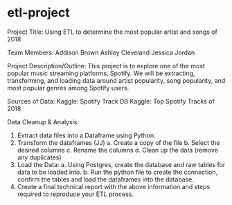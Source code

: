 # etl-project

Project Title: Using ETL to determine the most popular artist and songs of 2018
 
Team Members:
        	Addison Brown
        	Ashley Cleveland
        	Jessica Jordan
 
Project Description/Outline:
This project is to explore one of the most popular music streaming platforms, Spotify. We will be extracting, transforming, and loading data around artist popularity, song popularity, and most popular genres among Spotify users. 
 
Sources of Data: 
        Kaggle: Spotify Track DB
        Kaggle: Top Spotify Tracks of 2018

Data Cleanup & Analysis: 
1. Extract data files into a Dataframe using Python. 
2. Transform the dataframes (JJ)
        a. Create a copy of the file
        b. Select the desired columns
        c. Rename the columns
        d. Clean up the data (remove any duplicates)
3. Load the Data: 
        a. Using Postgres, create the database and raw tables for data to be loaded into.
        b. Run the python file to create the connection, confirm the tables and load the dataframes into the database.
4. Create a final technical report with the above information and steps required to reproduce your ETL process. 

